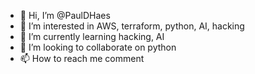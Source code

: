 - 👋 Hi, I’m @PaulDHaes
- 👀 I’m interested in AWS, terraform, python, AI, hacking
- 🌱 I’m currently learning hacking, AI
- 💞️ I’m looking to collaborate on python
- 📫 How to reach me comment

<!---
PaulDHaes/PaulDHaes is a ✨ special ✨ repository because its `README.md` (this file) appears on your GitHub profile.
You can click the Preview link to take a look at your changes.
--->
